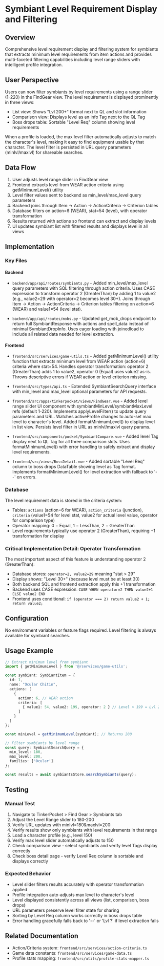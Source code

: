 # Symbiant Level Requirement Display and Filtering

## Overview
Comprehensive level requirement display and filtering system for symbiants that extracts minimum level requirements from item actions and provides multi-faceted filtering capabilities including level range sliders with intelligent profile integration.

## User Perspective
Users can now filter symbiants by level requirements using a range slider (1-220) in the FindGear view. The level requirement is displayed prominently in three views:
- List view: Shows "Lvl 200+" format next to QL and slot information
- Comparison view: Displays level as an info Tag next to the QL Tag
- Boss drops table: Sortable "Level Req" column showing level requirements

When a profile is loaded, the max level filter automatically adjusts to match the character's level, making it easy to find equipment usable by that character. The level filter is persisted in URL query parameters (minlvl/maxlvl) for shareable searches.

## Data Flow
1. User adjusts level range slider in FindGear view
2. Frontend extracts level from WEAR action criteria using getMinimumLevel() utility
3. Level filter values sent to backend as min_level/max_level query parameters
4. Backend joins through Item -> Action -> ActionCriteria -> Criterion tables
5. Database filters on action=6 (WEAR), stat=54 (level), with operator transformation
6. Results returned with actions so frontend can extract and display levels
7. UI updates symbiant list with filtered results and displays level in all views

## Implementation

### Key Files

#### Backend
- `backend/app/api/routes/symbiants.py` - Added min_level/max_level query parameters with SQL filtering through action criteria. Uses CASE expression to transform operator 2 (GreaterThan) by adding 1 to value2 (e.g., value2=29 with operator=2 becomes level 30+). Joins through Item -> Action -> ActionCriteria -> Criterion tables filtering on action=6 (WEAR) and value1=54 (level stat).

- `backend/app/api/routes/mobs.py` - Updated get_mob_drops endpoint to return full SymbiantResponse with actions and spell_data instead of minimal SymbiantDropInfo. Uses eager loading with joinedload to include all related data needed for level extraction.

#### Frontend
- `frontend/src/services/game-utils.ts` - Added getMinimumLevel() utility function that extracts minimum level from WEAR action (action=6) criteria where stat=54. Handles operator transformation: operator 2 (GreaterThan) adds 1 to value2, operator 0 (Equal) uses value2 as-is. Throws descriptive errors if WEAR action or level criterion missing.

- `frontend/src/types/api.ts` - Extended SymbiantSearchQuery interface with min_level and max_level optional parameters for API requests.

- `frontend/src/apps/tinkerpocket/views/FindGear.vue` - Added level range slider UI component with symbiantMinLevel/symbiantMaxLevel refs (default 1-220). Implements applyLevelFilter() to update query parameters and URL. Watches activeProfile changes to auto-set max level to character's level. Added formatMinimumLevel() to display level in list view. Persists level filter in URL as minlvl/maxlvl query params.

- `frontend/src/components/pocket/SymbiantCompare.vue` - Added level Tag display next to QL Tag for all three comparison slots. Uses formatMinimumLevel() with error handling to safely extract and display level requirements.

- `frontend/src/views/BossDetail.vue` - Added sortable "Level Req" column to boss drops DataTable showing level as Tag format. Implements formatMinimumLevel() for level extraction with fallback to '--' on errors.

### Database
The level requirement data is stored in the criteria system:
- Tables: `actions` (action=6 for WEAR), `action_criteria` (junction), `criteria` (value1=54 for level stat, value2 for actual level value, operator for comparison type)
- Operator mapping: 0 = Equal, 1 = LessThan, 2 = GreaterThan
- Level requirements typically use operator 2 (GreaterThan), requiring +1 transformation for display

### Critical Implementation Detail: Operator Transformation
The most important aspect of this feature is understanding operator 2 (GreaterThan):
- Database stores: `operator=2, value2=29` meaning "stat > 29"
- Display shows: "Level 30+" (because level must be at least 30)
- Both backend SQL and frontend extraction apply this +1 transformation
- Backend uses CASE expression: `CASE WHEN operator=2 THEN value2+1 ELSE value2 END`
- Frontend uses conditional: `if (operator === 2) return value2 + 1; return value2;`

## Configuration
No environment variables or feature flags required. Level filtering is always available for symbiant searches.

## Usage Example
```typescript
// Extract minimum level from symbiant
import { getMinimumLevel } from '@/services/game-utils';

const symbiant: SymbiantItem = {
  id: 1,
  name: "Ocular Chitin",
  actions: [
    {
      action: 6, // WEAR action
      criteria: [
        { value1: 54, value2: 199, operator: 2 } // Level > 199 = Lvl 200+
      ]
    }
  ]
};

const minLevel = getMinimumLevel(symbiant); // Returns 200

// Filter symbiants by level range
const query: SymbiantSearchQuery = {
  min_level: 180,
  max_level: 200,
  families: ['Ocular']
};

const results = await symbiantsStore.searchSymbiants(query);
```

## Testing

### Manual Test
1. Navigate to TinkerPocket > Find Gear > Symbiants tab
2. Adjust the Level Range slider to 180-200
3. Verify URL updates with minlvl=180&maxlvl=200
4. Verify results show only symbiants with level requirements in that range
5. Load a character profile (e.g., level 150)
6. Verify max level slider automatically adjusts to 150
7. Check comparison view - select symbiants and verify level Tags display correctly
8. Check boss detail page - verify Level Req column is sortable and displays correctly

### Expected Behavior
- Level slider filters results accurately with operator transformation applied
- Profile integration auto-adjusts max level to character's level
- Level displayed consistently across all views (list, comparison, boss drops)
- URL parameters preserve level filter state for sharing
- Sorting by Level Req column works correctly in boss drops table
- Error handling gracefully falls back to '--' or 'Lvl ?' if level extraction fails

## Related Documentation
- Action/Criteria system: `frontend/src/services/action-criteria.ts`
- Game data constants: `frontend/src/services/game-data.ts`
- Profile stats mapping: `frontend/src/utils/profile-stats-mapper.ts`
